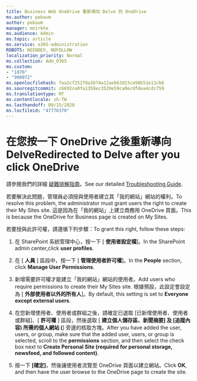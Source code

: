 ```yaml
---
title: Business Web OneDrive 重新導向 Delve 的 OneDrive
ms.author: pebaum
author: pebaum
manager: mnirkhe
ms.audience: Admin
ms.topic: article
ms.service: o365-administration
ROBOTS: NOINDEX, NOFOLLOW
localization_priority: Normal
ms.collection: Adm_O365
ms.custom:
- "1870"
- "900072"
ms.openlocfilehash: faa2cf25270a3b74a12aeb63d23ce98b51e13cb6
ms.sourcegitcommit: c6692ce0fa1358ec3529e59ca0ecdfdea4cdc759
ms.translationtype: MT
ms.contentlocale: zh-TW
ms.lasthandoff: 09/15/2020
ms.locfileid: "47776370"
---
```

# <a name="redirected-to-delve-after-you-click-onedrive"></a><span data-ttu-id="1907f-102">在您按一下 OneDrive 之後重新導向 Delve</span><span class="sxs-lookup"><span data-stu-id="1907f-102">Redirected to Delve after you click OneDrive</span></span>

<span data-ttu-id="1907f-103">請參閱我們的詳細 [疑難排解指南](https://docs.microsoft.com/sharepoint/support/sites/troubleshooting-guide-for-sites-stopped-at-provisioning)。</span><span class="sxs-lookup"><span data-stu-id="1907f-103">See our detailed [Troubleshooting Guide](https://docs.microsoft.com/sharepoint/support/sites/troubleshooting-guide-for-sites-stopped-at-provisioning).</span></span>

<span data-ttu-id="1907f-104">若要解決此問題，管理員必須授與使用者建立其「我的網站」網站的權利。</span><span class="sxs-lookup"><span data-stu-id="1907f-104">To resolve this problem, the administrator must grant users the right to create their My Sites site.</span></span> <span data-ttu-id="1907f-105">這是因為在「我的網站」上建立商務用 OneDrive 頁面。</span><span class="sxs-lookup"><span data-stu-id="1907f-105">This is because the OneDrive for Business page is created on My Sites.</span></span>

<span data-ttu-id="1907f-106">若要授與此許可權，請遵循下列步驟：</span><span class="sxs-lookup"><span data-stu-id="1907f-106">To grant this right, follow these steps:</span></span>

1. <span data-ttu-id="1907f-107">在 SharePoint 系統管理中心，按一下 [ **使用者設定檔**]。</span><span class="sxs-lookup"><span data-stu-id="1907f-107">In the SharePoint admin center,click **user profiles**.</span></span>

2. <span data-ttu-id="1907f-108">在 [ **人員** ] 區段中，按一下 [ **管理使用者許可權**]。</span><span class="sxs-lookup"><span data-stu-id="1907f-108">In the **People** section, click **Manage User Permissions**.</span></span>

3. <span data-ttu-id="1907f-109">新增需要許可權才能建立「我的網站」網站的使用者。</span><span class="sxs-lookup"><span data-stu-id="1907f-109">Add users who require permissions to create their My Sites site.</span></span> <span data-ttu-id="1907f-110">根據預設，此設定會設定為 [ **外部使用者以外的所有人**]。</span><span class="sxs-lookup"><span data-stu-id="1907f-110">By default, this setting is set to **Everyone except external users**.</span></span>

4. <span data-ttu-id="1907f-111">在您新增使用者、使用者或群組之後，請確定已選取 [已新增使用者、使用者或群組]、[ **許可權** ] 區段，然後選取 [ **建立個人儲存區、新聞摘要] 及 [追蹤內容) 所需的個人網站 (**] 旁邊的核取方塊。</span><span class="sxs-lookup"><span data-stu-id="1907f-111">After you have added the user, users, or group, make sure that the added user, users, or group is selected, scroll to the **permissions** section, and then select the check box next to **Create Personal Site (required for personal storage, newsfeed, and followed content)**.</span></span>

5. <span data-ttu-id="1907f-112">按一下 **[確定]**，然後讓使用者流覽至 OneDrive 頁面以建立網站。</span><span class="sxs-lookup"><span data-stu-id="1907f-112">Click **OK**, and then have the user browse to the OneDrive page to create the site.</span></span>
